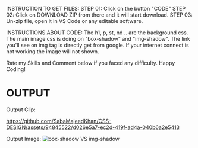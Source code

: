 INSTRUCTION TO GET FILES:
STEP 01: Click on the button "CODE"
STEP 02: Click on DOWNLOAD ZIP from there and it will start download.
STEP 03: Un-zip file, open it in VS Code or any editable software. 

INSTRUCTIONS ABOUT CODE:
The h1, p, st, nd .. are the background css. The main image css is doing on "box-shadow" and "img-shadow".
The link you'll see on img tag is directly get from google. If your internet connect is not working the image will not shown.

Rate my Skills and Comment below if you faced any difficulty.
Happy Coding!



# OUTPUT

Output Clip:


https://github.com/SabaMajeedKhan/CSS-DESIGN/assets/94845522/d026e5a7-ec2d-419f-ad4a-040b6a2e5413



Output Image:
![box-shadow VS img-shadow](https://github.com/SabaMajeedKhan/CSS-DESIGN/assets/94845522/22f2ec35-716c-4eb0-9236-ee5de6eda677)



